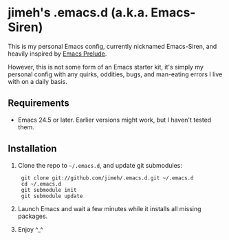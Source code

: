 # jimeh's .emacs.d (a.k.a. Emacs-Siren)

This is my personal Emacs config, currently nicknamed Emacs-Siren, and heavily
inspired by [Emacs Prelude](https://github.com/bbatsov/prelude).

However, this is not some form of an Emacs starter kit, it's simply my personal
config with any quirks, oddities, bugs, and man-eating errors I live with on a
daily basis.

## Requirements

- Emacs 24.5 or later. Earlier versions might work, but I haven't tested them.

## Installation

1. Clone the repo to `~/.emacs.d`, and update git submodules:

        git clone git://github.com/jimeh/.emacs.d.git ~/.emacs.d
        cd ~/.emacs.d
        git submodule init
        git submodule update

2. Launch Emacs and wait a few minutes while it installs all missing packages.
3. Enjoy ^_^
